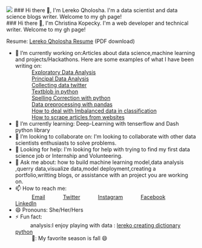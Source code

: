 <img src="https://images.unsplash.com/photo-1528413538163-0e0d91129480?ixid=MnwxMjA3fDB8MHxzZWFyY2h8NDZ8fGFuYWx5c3R8ZW58MHx8MHx8&ixlib=rb-1.2.1&auto=format&fit=crop&w=500&q=60"/>
### Hi there 👋, I'm Lereko Qholosha. I'm a data scientist and data science blogs writer. Welcome to my gh page! <br>
### Hi there 👋, I'm Christina Kopecky. I'm a web developer and technical writer. Welcome to my gh page! <br>

Resume:  [Lereko Qholosha Resume](https://drive.google.com/file/d/1HGb_3A0BOWniEOEXmf9VmDu_oYcL6MLZ/view?usp=sharing) (PDF download)


<!-- **lerekoqholosha/lerekoqholosha** is a ✨ _special_ ✨ repository because its `README.md` (this file) appears on your GitHub profile.-->

<!-- Here are some ideas to get you started:-->

- 🔭 I’m currently working on:Articles about data science,machine learning and projects/Hackathons. Here are some examples of what I have been writing on: <br>
&nbsp;&nbsp;&nbsp;&nbsp;&nbsp;&nbsp;&nbsp;&nbsp;&nbsp;&nbsp; [Exploratory Data Analysis](https://lerekoqholosha9.medium.com/exploratory-data-analysis-using-python-functions-67faf725f08)<br>
&nbsp;&nbsp;&nbsp;&nbsp;&nbsp;&nbsp;&nbsp;&nbsp;&nbsp;&nbsp; [Principal Data Analysis](https://lerekoqholosha9.medium.com/principal-component-analysis-pca-part1-47fa40800d1e)<br>
&nbsp;&nbsp;&nbsp;&nbsp;&nbsp;&nbsp;&nbsp;&nbsp;&nbsp;&nbsp; [Collecting data twitter](https://lerekoqholosha9.medium.com/how-to-extract-twitter-data-using-twitter-api-8ce20b2f3815)<br>
&nbsp;&nbsp;&nbsp;&nbsp;&nbsp;&nbsp;&nbsp;&nbsp;&nbsp;&nbsp; [Textblob in python](https://lerekoqholosha9.medium.com/textblob-in-python-c4f60038a65a)<br>
&nbsp;&nbsp;&nbsp;&nbsp;&nbsp;&nbsp;&nbsp;&nbsp;&nbsp;&nbsp; [Spelling Correction with python](https://lerekoqholosha9.medium.com/spelling-correction-with-python-67975fcc24db)<br>
&nbsp;&nbsp;&nbsp;&nbsp;&nbsp;&nbsp;&nbsp;&nbsp;&nbsp;&nbsp; [Data preprocessing with pandas](https://lerekoqholosha9.medium.com/data-preprocessing-with-pandas-23728a06cec5)<br>
&nbsp;&nbsp;&nbsp;&nbsp;&nbsp;&nbsp;&nbsp;&nbsp;&nbsp;&nbsp; [How to deal with Imbalanced data in classification](https://lerekoqholosha9.medium.com/random-oversampling-and-undersampling-for-imbalanced-classification-a4aad406fd72)<br>
&nbsp;&nbsp;&nbsp;&nbsp;&nbsp;&nbsp;&nbsp;&nbsp;&nbsp;&nbsp; [How to scrape articles from websites](https://lerekoqholosha9.medium.com/how-to-scrape-articles-from-website-74d27ed515c9)<br>
- 🌱 I’m currently learning: Deep-Learning with tenserflow and Dash python library<br>
- 👯 I’m looking to collaborate on: I'm looking to collaborate with other data scientists enthusiasts to solve problems.
- 🤔 Looking for help: I'm looking for help with trying to find my first data science job or Internship and Volunteering.<br>
- 💬 Ask me about: how to build machine learning model,data analysis ,querry data,visualize data,model deployment,creating a portfolio,writting blogs, or assistance with an project you are working on. <br>
- 📫 How to reach me: <br>
&nbsp;&nbsp;&nbsp;&nbsp;&nbsp;&nbsp;&nbsp;&nbsp;&nbsp;&nbsp; [Email](lerekoqholosha9@gmail.com)
&nbsp;&nbsp;&nbsp;&nbsp;&nbsp;&nbsp;&nbsp;&nbsp;&nbsp;&nbsp; [Twitter](https://twitter.com/LerekoQholosha)
&nbsp;&nbsp;&nbsp;&nbsp;&nbsp;&nbsp;&nbsp;&nbsp;&nbsp;&nbsp; [Instagram](https://www.instagram.com/lerekoqholosha/)
&nbsp;&nbsp;&nbsp;&nbsp;&nbsp;&nbsp;&nbsp;&nbsp;&nbsp;&nbsp; [Facebook](https://www.facebook.com/lereko.qholosha.50)
&nbsp;&nbsp;&nbsp;&nbsp;&nbsp;&nbsp;&nbsp;&nbsp;&nbsp;&nbsp; [LinkedIn](https://www.linkedin.com/in/lereko-qholosha-7b22831b4/)
- 😄 Pronouns: She/Her/Hers <br>
- ⚡ Fun fact:<br>
&nbsp;&nbsp;&nbsp;&nbsp;&nbsp;&nbsp;&nbsp;&nbsp;&nbsp;&nbsp;analysis:I enjoy playing with data : [lereko creating dictionary python](https://youtu.be/46Hjxefaj9U)<br>
&nbsp;&nbsp;&nbsp;&nbsp;&nbsp;&nbsp;&nbsp;&nbsp;&nbsp;&nbsp; 🍂: My favorite season is fall :smile: <br>


